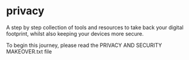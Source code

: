 # privacy
A step by step collection of tools and resources to take back your digital footprint, whilst also keeping your devices more secure. 

To begin this journey, please read the PRIVACY AND SECURITY MAKEOVER.txt file
